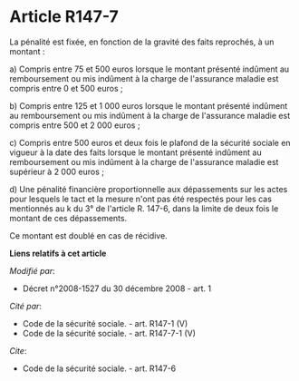 # Article R147-7

La pénalité est fixée, en fonction de la gravité des faits reprochés, à un montant : 

a) Compris entre 75 et 500 euros lorsque le montant présenté indûment au remboursement ou mis indûment à la charge de
l'assurance maladie est compris entre 0 et 500 euros ; 

b) Compris entre 125 et 1 000 euros lorsque le montant présenté indûment au remboursement ou mis indûment à la charge de
l'assurance maladie est compris entre 500 et 2 000 euros ; 

c) Compris entre 500 euros et deux fois le plafond de la sécurité sociale en vigueur à la date des faits lorsque le montant
présenté indûment au remboursement ou mis indûment à la charge de l'assurance maladie est supérieur à 2 000 euros ; 

d) Une pénalité financière proportionnelle aux dépassements sur les actes pour lesquels le tact et la mesure n'ont pas été
respectés pour les cas mentionnés au k du 3° de l'article R. 147-6, dans la limite de deux fois le montant de ces
dépassements. 

Ce montant est doublé en cas de récidive.

**Liens relatifs à cet article**

_Modifié par_:

  - Décret n°2008-1527 du 30 décembre 2008 - art. 1

_Cité par_:

  - Code de la sécurité sociale. - art. R147-1 (V)
  - Code de la sécurité sociale. - art. R147-7-1 (V)

_Cite_:

  - Code de la sécurité sociale. - art. R147-6

